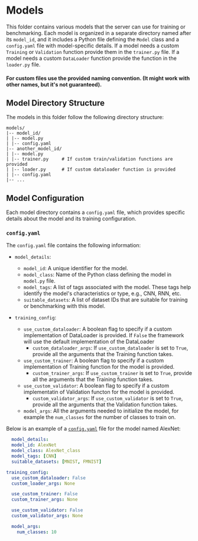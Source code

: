 # Models

This folder contains various models that the server can use for training or benchmarking. Each model is organized in a separate directory named after its `model_id`, and it includes a Python file defining the `Model` class and a `config.yaml` file with model-specific details. If a model needs a custom `Training` or `Validation` function provide them in the `trainer.py` file. If a model needs a custom `DataLoader` function provide the function in the `loader.py` file.

#### For custom files use the provided naming convention. (It might work with other names, but it's not guaranteed).

## Model Directory Structure

The models in this folder follow the following directory structure:

```text
models/
|-- model_id/
| |-- model.py
| |-- config.yaml
|-- another_model_id/
| |-- model.py
| |-- trainer.py     # If custom train/validation functions are provided
| |-- loader.py      # If custom dataloader function is provided
| |-- config.yaml
|-- ...
```


## Model Configuration

Each model directory contains a `config.yaml` file, which provides specific details about the model and its training configuration.

### `config.yaml`

The `config.yaml` file contains the following information:

- `model_details`:
  - `model_id`: A unique identifier for the model.
  - `model_class`: Name of the Python class defining the model in `model.py` file.
  - `model_tags`: A list of tags associated with the model. These tags help identify the model's characteristics or type, e.g., CNN, RNN, etc.
  - `suitable_datasets`: A list of dataset IDs that are suitable for training or benchmarking with this model.

- `training_config`:
  - `use_custom_dataloader`: A boolean flag to specify if a custom implementation of DataLoader is provided. If `False` the framework will use the default implementation of the DataLoader
    - `custom_dataloader_args`: If `use_custom_dataloader` is set to `True`, provide all the arguments that the Training function takes.
  - `use_custom_trainer`: A boolean flag to specify if a custom implementation of Training function for the model is provided.
    - `custom_trainer_args`: If `use_custom_trainer` is set to `True`, provide all the arguments that the Training function takes.
  - `use_custom_validator`: A boolean flag to specify if a custom implementatin of Validation functon for the model is provided.
    - `custom_validator_args`: If `use_custom_validator` is set to `True`, provide all the arguments that the Validation function takes.
  - `model_args`: All the arguments needed to initialize the model, for example the `num_classes` for the number of classes to train on.

Below is an example of a [`config.yaml`](AlexNet/config.yaml) file for the model named AlexNet:

```yaml
  model_details:
  model_id: AlexNet
  model_class: AlexNet_class
  model_tags: [CNN]
  suitable_datasets: [MNIST, FMNIST]

training_config:
  use_custom_dataloader: False
  custom_loader_args: None

  use_custom_trainer: False
  custom_trainer_args: None

  use_custom_validator: False
  custom_validator_args: None

  model_args:
    num_classes: 10
```
